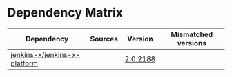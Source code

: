 # Dependency Matrix

Dependency | Sources | Version | Mismatched versions
---------- | ------- | ------- | -------------------
[jenkins-x/jenkins-x-platform](https://github.com/jenkins-x/jenkins-x-platform) |  | [2.0.2188](https://github.com/jenkins-x/jenkins-x-platform/releases/tag/v2.0.2188) | 
